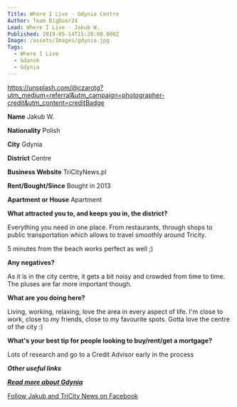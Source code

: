 ```yaml
---
Title: Where I Live - Gdynia Centre
Author: Team BigDoor24
Lead: Where I Live - Jakub W.
Published: 2019-05-14T15:20:00.000Z
Image: /assets/Images/gdynia.jpg
Tags:
  - Where I Live
  - Gdansk
  - Gdynia
---
```

https://unsplash.com/@czarotg?utm_medium=referral&utm_campaign=photographer-credit&utm_content=creditBadge

**Name** Jakub W.

**Nationality** Polish

**City** Gdynia

**District** Centre

**Business Website**  TriCityNews.pl

**Rent/Bought/Since** Bought in 2013

**Apartment or House** Apartment

**What attracted you to, and keeps you in, the district?**

Everything you need in one place. From restaurants, through shops to public transportation which allows to travel smoothly around Tricity.

5 minutes from the beach works perfect as well ;)

**Any negatives?**

As it is in the city centre, it gets a bit noisy and crowded from time to time. The pluses are far more important though.

**What are you doing here?**

Living, working, relaxing, love the area in every aspect of life. I'm close to work, close to my friends, close to my favourite spots. Gotta love the centre of the city :)

**What's your best tip for people looking to buy/rent/get a mortgage?**

Lots of research and go to a Credit Advisor early in the process

_**Other useful links**_

[_**Read more about Gdynia**_](https://en.wikipedia.org/wiki/Gdynia)

[Follow Jakub and TriCity News on Facebook](https://www.facebook.com/tricitynewspl/)
